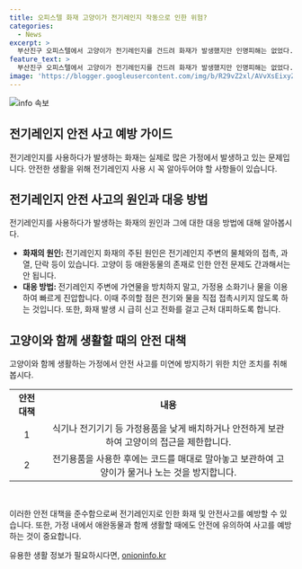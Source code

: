 ```yaml
---
title: 오피스텔 화재 고양이가 전기레인지 작동으로 인한 위험?
categories:
  - News
excerpt: >
  부산진구 오피스텔에서 고양이가 전기레인지를 건드려 화재가 발생했지만 인명피해는 없었다. 소방 당국은 30분 만에 불을 진압했고, 50만 원 상당의 재산 피해가 발생했다고 전했다. 6명의 주민은 대피하여 무사했으며, 화재는 하이라이트 전기레인지가 작동함으로써 발생한 것으로 확인됐다. 현재 경찰과 소방 당국은 고양이의 행동을 조사 중이다.
feature_text: >
  부산진구 오피스텔에서 고양이가 전기레인지를 건드려 화재가 발생했지만 인명피해는 없었다. 소방 당국은 30분 만에 불을 진압했고, 50만 원 상당의 재산 피해가 발생했다고 전했다. 6명의 주민은 대피하여 무사했으며, 화재는 하이라이트 전기레인지가 작동함으로써 발생한 것으로 확인됐다. 현재 경찰과 소방 당국은 고양이의 행동을 조사 중이다.
image: 'https://blogger.googleusercontent.com/img/b/R29vZ2xl/AVvXsEixyZcFfHzMRdzZMjFBmAUKJYCLCGyLL1o632UiGVXcaFdKo_bkvkuCioo0uUKlGfBVcT3P84aROyZIXSBEx3Aw5nCQ3pTgDom1WDC4m8eifvWiAmWEEVb4x6G_l8C0QH225ldMjyaFvpxGEBGNO37VmDTDMHGhJPq73UglMfDca1-0aw/s1600/blogspot.png'
---
```


<p><img src="https://blogger.googleusercontent.com/img/b/R29vZ2xl/AVvXsEixyZcFfHzMRdzZMjFBmAUKJYCLCGyLL1o632UiGVXcaFdKo_bkvkuCioo0uUKlGfBVcT3P84aROyZIXSBEx3Aw5nCQ3pTgDom1WDC4m8eifvWiAmWEEVb4x6G_l8C0QH225ldMjyaFvpxGEBGNO37VmDTDMHGhJPq73UglMfDca1-0aw/s1600/blogspot.png" alt="info 속보" /></p>

<h2 data-ke-size="size26">전기레인지 안전 사고 예방 가이드</h2>

<p>전기레인지를 사용하다가 발생하는 화재는 실제로 많은 가정에서 발생하고 있는 문제입니다. 안전한 생활을 위해 전기레인지 사용 시 꼭 알아두어야 할 사항들이 있습니다.</p>

<h2 data-ke-size="size24">전기레인지 안전 사고의 원인과 대응 방법</h2>

<p>전기레인지를 사용하다가 발생하는 화재의 원인과 그에 대한 대응 방법에 대해 알아봅시다.</p>

<ul>
  <li><b>화재의 원인: </b>전기레인지 화재의 주된 원인은 전기레인지 주변의 물체와의 접촉, 과열, 단락 등이 있습니다. 고양이 등 애완동물의 존재로 인한 안전 문제도 간과해서는 안 됩니다.</li>
  <li><b>대응 방법: </b>전기레인지 주변에 가연물을 방치하지 말고, 가정용 소화기나 물을 이용하여 빠르게 진압합니다. 이때 주의할 점은 전기와 물을 직접 접촉시키지 않도록 하는 것입니다. 또한, 화재 발생 시 급히 신고 전화를 걸고 근처 대피하도록 합니다.</li>
</ul>

<h2 data-ke-size="size24">고양이와 함께 생활할 때의 안전 대책</h2>

<p>고양이와 함께 생활하는 가정에서 안전 사고를 미연에 방지하기 위한 치안 조치를 취해봅시다.</p>

<table>
  <tr>
    <td style="text-align: center; height: 17px;"><b>안전 대책</b></td>
    <td style="text-align: center; height: 17px;"><b>내용</b></td>
  </tr>
  <tr>
    <td style="text-align: center; height: 17px;">1</td>
    <td style="text-align: center; height: 17px;">식기나 전기기기 등 가정용품을 낮게 배치하거나 안전하게 보관하여 고양이의 접근을 제한합니다.</td>
  </tr>
  <tr>
    <td style="text-align: center; height: 17px;">2</td>
    <td style="text-align: center; height: 17px;">전기용품을 사용한 후에는 코드를 매대로 말아놓고 보관하여 고양이가 물거나 노는 것을 방지합니다.</td>
  </tr>
</table>

<p data-ke-size="size16">&nbsp;</p>

<p>이러한 안전 대책을 준수함으로써 전기레인지로 인한 화재 및 안전사고를 예방할 수 있습니다. 또한, 가정 내에서 애완동물과 함께 생활할 때에도 안전에 유의하여 사고를 예방하는 것이 중요합니다.</p>
유용한 생활 정보가 필요하시다면, <a href="https://onioninfo.kr" rel="dofollow">onioninfo.kr</a>



